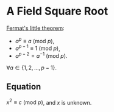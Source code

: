 # A Field Square Root

[Fermat's little theorem](https://en.wikipedia.org/wiki/Fermat%27s_little_theorem):

- $a^p ≡ a \ (\text{mod} \ p)$,
- $a^{p-1} ≡ 1 \ (\text{mod} \ p)$,
- $a^{p-2} = a^{-1} \ (\text{mod} \ p)$.

$\forall a \in \{1, 2, \ldots, p-1\}$.

## Equation

$x^2 ≡ c \ (\text{mod} \ p)$, and $x$ is unknown.
